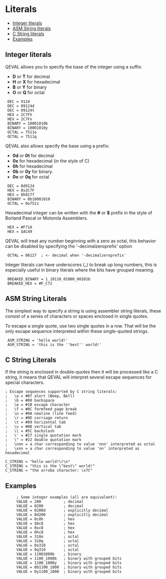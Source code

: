 Literals
========

* [Integer literals](#integer-literals)
* [ASM String literals](#asm-string-literals)
* [C String literals](#c-string-literals)
* [Examples](#examples)


Integer literals
----------------

QEVAL allows you to specify the base of the integer using a suffix:

 * **D** or **T** for decimal
 * **H** or **X** for hexadecimal
 * **B** or **Y** for binary
 * **O** or **Q** for octal

~~~
 DEC = 9124
 DEC = 09124d
 DEC = 09124t
 HEX = 2C7Fh
 HEX = 2C7Fx
 BINARY = 10001010b
 BINARY = 10001010y
 OCTAL = 7511o
 OCTAL = 7511q
~~~

QEVAL also allows specify the base using a prefix:

 * **0d** or **0t** for decimal
 * **0x** for hexadecimal (in the style of C)
 * **0h** for hexadecimal
 * **0b** or **0y** for binary.
 * **0o** or **0q** for octal

~~~    
 DEC = 0d9124
 HEX = 0x2C7F 
 HEX = 0h817f
 BINARY = 0b10001010
 OCTAL = 0o7511
~~~

Hexadecimal integer can be written with the **#** or **$** prefix in the style of Borland Pascal or Motorola Assemblers.

~~~
 HEX = #F71A
 HEX = $AC49
~~~


QEVAL will treat any number beginning with a zero as octal, this behavior can be disabled by specifying the '-decimalzeroprefix' option

~~~
 OCTAL = 06127  ; <- decimal when '-decimalzeroprefix'
~~~


Integer literals can have underscores (_) to break up long numbers, this is especially useful in binary literals where the bits have grouped meaning.

~~~
 BREAKED_BINARY = 1_10110_01000_00101b
 BREAKED_HEX = #F_C72
~~~


ASM String Literals
-------------------

The simplest way to specify a string is using assembler string literals,
these consist of a series of characters or spaces enclosed in single quotes.

To escape a single quote, use two single quotes in a row. That will be the only escape sequence interpreted within these single-quoted strings.

~~~
 ASM_STRING = 'hello world!'
 ASM_STRING = 'this is the ''best'' world!'
~~~


C String Literals
-----------------

If the string is enclosed in double-quotes then it will be processed like a C string, it means that QEVAL will interpret several escape sequences for special characters.

~~~
; Escape sequences supported by C string literals:
;   \a = #07 alert (Beep, Bell)
;   \b = #08 backspace
;   \e = #1B escape character
;   \f = #0C formfeed page break
;   \n = #0A newline (line feed)
;   \r = #0D carriage return
;   \t = #09 horizontal tab
;   \v = #0B vertical tab
;   \\ = #5C backslash
;   \' = #27 single quotation mark
;   \" = #22 double quotation mark
;   \nnn = a char corresponding to value 'nnn' interpreted as octal
;   \xnn = a char corresponding to value 'nn' interpreted as hexadecimal

C_STRING = "hello world!\r\n"
C_STRING = "this is the \"best\" world!"
C_STRING = "the arroba character: \x7C"

~~~


Examples
--------
~~~
     ; Some integer examples (all are equivalent):
     VALUE = 200          ; decimal
     VALUE = 0200         ; decimal
     VALUE = 0200d        ; explicitly decimal
     VALUE = 0d200        ; explicitly decimal
     VALUE = 0c8h         ; hex
     VALUE = $0c8         ; hex
     VALUE = 0xc8         ; hex
     VALUE = 0hc8         ; hex
     VALUE = 310o         ; octal
     VALUE = 310q         ; octal
     VALUE = 0o310        ; octal
     VALUE = 0q310        ; octal
     VALUE = 11001000b    ; binary
     VALUE = 1100_1000b   ; binary with grouped bits
     VALUE = 1100_1000y   ; binary with grouped bits
     VALUE = 0b1100_1000  ; binary with grouped bits
     VALUE = 0y1100_1000  ; binary with grouped bits
~~~
